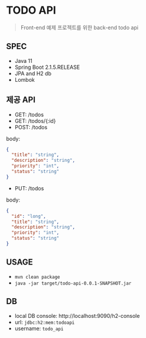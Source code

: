 # TODO API

>  Front-end 예제 프로젝트를 위한 back-end todo api 

## SPEC

- Java 11
- Spring Boot 2.1.5.RELEASE
- JPA and H2 db
- Lombok

## 제공 API

- GET: /todos
- GET: /todos/{:id}
- POST: /todos

body: 
```json
{
  "title": "string",
  "description": "string",
  "priority": "int",
  "status": "string"
}
```

- PUT: /todos

body: 
```json
{
  "id": "long",
  "title": "string",
  "description": "string",
  "priority": "int",
  "status": "string"
}
```

## USAGE

- `mvn clean package`
- `java -jar target/todo-api-0.0.1-SNAPSHOT.jar`

## DB

- local DB console: http://localhost:9090/h2-console
- url: `jdbc:h2:mem:todoapi`
- username: `todo_api`

